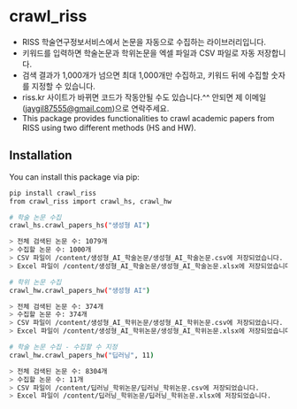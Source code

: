 # crawl_riss
- RISS 학술연구정보서비스에서 논문을 자동으로 수집하는 라이브러리입니다.  
- 키워드를 입력하면 학술논문과 학위논문을 엑셀 파일과 CSV 파일로 자동 저장합니다.  
- 검색 결과가 1,000개가 넘으면 최대 1,000개만 수집하고, 키워드 뒤에 수집할 숫자를 지정할 수 있습니다.
- riss.kr 사이트가 바뀌면 코드가 작동안될 수도 있습니다.^^ 안되면 제 이메일(jaygil87555@gmail.com)으로 연락주세요.
- This package provides functionalities to crawl academic papers from RISS using two different methods (HS and HW).

## Installation

You can install this package via pip:

```bash
pip install crawl_riss   
from crawl_riss import crawl_hs, crawl_hw

# 학술 논문 수집
crawl_hs.crawl_papers_hs("생성형 AI")

> 전체 검색된 논문 수: 1079개
> 수집할 논문 수: 1000개
> CSV 파일이 /content/생성형_AI_학술논문/생성형_AI_학술논문.csv에 저장되었습니다.
> Excel 파일이 /content/생성형_AI_학술논문/생성형_AI_학술논문.xlsx에 저장되었습니다.

# 학위 논문 수집
crawl_hw.crawl_papers_hw("생성형 AI")

> 전체 검색된 논문 수: 374개
> 수집할 논문 수: 374개
> CSV 파일이 /content/생성형_AI_학위논문/생성형_AI_학위논문.csv에 저장되었습니다.
> Excel 파일이 /content/생성형_AI_학위논문/생성형_AI_학위논문.xlsx에 저장되었습니다.`

# 학술 논문 수집 - 수집할 수 지정
crawl_hw.crawl_papers_hw("딥러닝", 11)

> 전체 검색된 논문 수: 8304개
> 수집할 논문 수: 11개
> CSV 파일이 /content/딥러닝_학위논문/딥러닝_학위논문.csv에 저장되었습니다.
> Excel 파일이 /content/딥러닝_학위논문/딥러닝_학위논문.xlsx에 저장되었습니다.


